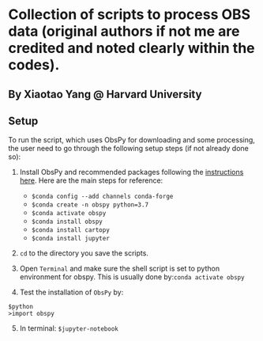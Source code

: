# Collection of scripts to process OBS data (original authors if not me are credited and noted clearly within the codes).
## By Xiaotao Yang @ Harvard University

## Setup
To run the script, which uses ObsPy for downloading and some processing, the user need to go through the following setup steps (if not already done so):

1. Install ObsPy and recommended packages following the [instructions here](https://github.com/obspy/obspy/wiki/Installation-via-Anaconda). Here are the main steps for reference:

    * `$conda config --add channels conda-forge`
    * `$conda create -n obspy python=3.7`
    * `$conda activate obspy`
    * `$conda install obspy`  
    * `$conda install cartopy`    
    * `$conda install jupyter`
2. `cd` to the directory you save the scripts.
3. Open `Terminal` and make sure the shell script is set to python environment for obspy. This is usually done by:`conda activate obspy`
4. Test the installation of `ObsPy` by:
```
$python
>import obspy
```
5. In terminal: `$jupyter-notebook`

